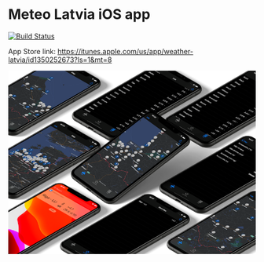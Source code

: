# Meteo Latvia iOS app

[![Build Status](https://app.bitrise.io/app/4e4ec8e54b29090b/status.svg?token=tkCEfoaRJNEzJbGmAzTVdA)](https://app.bitrise.io/app/4e4ec8e54b29090b)

App Store link: https://itunes.apple.com/us/app/weather-latvia/id1350252673?ls=1&mt=8

![Promo](weather-latvia-promo.png)